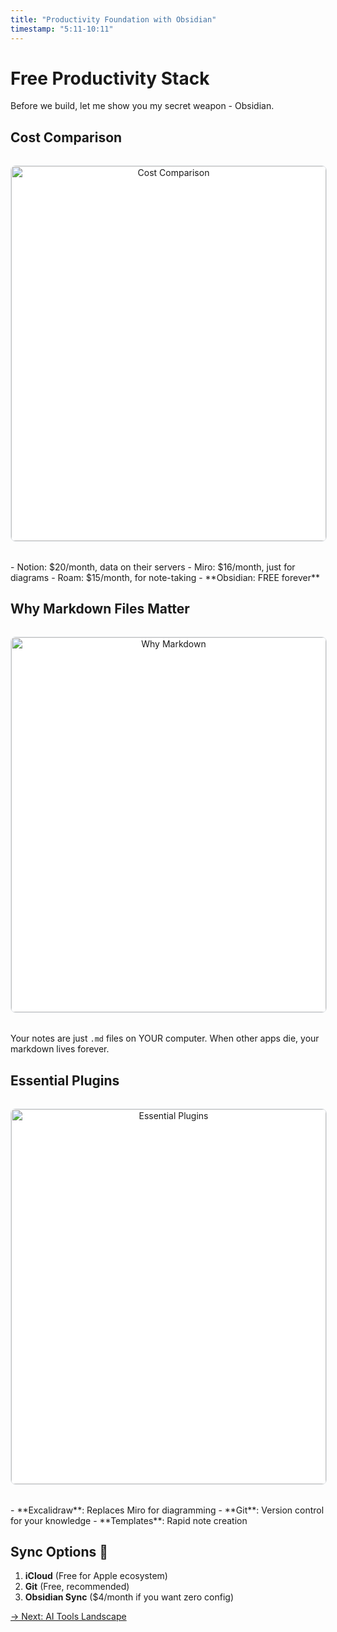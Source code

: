 ```yaml
---
title: "Productivity Foundation with Obsidian"
timestamp: "5:11-10:11"
---
```


# Free Productivity Stack

Before we build, let me show you my secret weapon - Obsidian.

## Cost Comparison

<div style="width: 100%; max-width: 1200px; margin: 2rem auto; text-align: center;" data-testid="excalidraw-diagram">
<img src="../../diagrams/frames/cost-comparison.svg"
     alt="Cost Comparison"
     title="Cost Comparison"
     data-frame-id="g_huRGX4AReE-0V69pVaT"
     data-frame-name="Cost Comparison"
     style="width: 100%; height: auto; max-height: 600px; object-fit: contain; border: 1px solid #e1e4e8; border-radius: 8px; background: white;">
</div>
- Notion: $20/month, data on their servers
- Miro: $16/month, just for diagrams
- Roam: $15/month, for note-taking
- **Obsidian: FREE forever**

## Why Markdown Files Matter

<div style="width: 100%; max-width: 1200px; margin: 2rem auto; text-align: center;" data-testid="excalidraw-diagram">
<img src="../../diagrams/frames/why-markdown.svg"
     alt="Why Markdown"
     title="Why Markdown"
     data-frame-id="Sf8jn2Eo9OT3zH1cGwPek"
     data-frame-name="Why Markdown"
     style="width: 100%; height: auto; max-height: 600px; object-fit: contain; border: 1px solid #e1e4e8; border-radius: 8px; background: white;">
</div>

Your notes are just `.md` files on YOUR computer. When other apps die, your markdown lives forever.

## Essential Plugins

<div style="width: 100%; max-width: 1200px; margin: 2rem auto; text-align: center;" data-testid="excalidraw-diagram">
<img src="../../diagrams/frames/essential-plugins.svg"
     alt="Essential Plugins"
     title="Essential Plugins"
     data-frame-id="StLOY6fAw2MqVGdsakh51"
     data-frame-name="Essential Plugins"
     style="width: 100%; height: auto; max-height: 600px; object-fit: contain; border: 1px solid #e1e4e8; border-radius: 8px; background: white;">
</div>
- **Excalidraw**: Replaces Miro for diagramming
- **Git**: Version control for your knowledge
- **Templates**: Rapid note creation

## Sync Options 🔄

1. **iCloud** (Free for Apple ecosystem)
2. **Git** (Free, recommended)
3. **Obsidian Sync** ($4/month if you want zero config)

[→ Next: AI Tools Landscape](02-ai-tools-landscape.md)